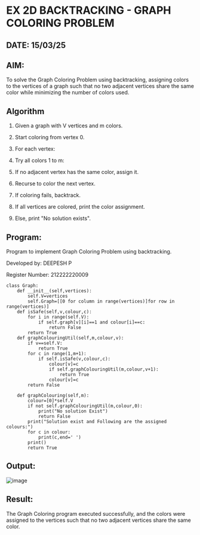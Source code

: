 # EX 2D BACKTRACKING - GRAPH COLORING PROBLEM
## DATE: 15/03/25
## AIM:
To solve the Graph Coloring Problem using backtracking, assigning colors to the vertices of a graph such that no two adjacent vertices share the same color while minimizing the number of colors used.

## Algorithm
1. Given a graph with V vertices and m colors.

2. Start coloring from vertex 0.

3. For each vertex:

4. Try all colors 1 to m:

5. If no adjacent vertex has the same color, assign it.

6. Recurse to color the next vertex.

7. If coloring fails, backtrack.

8. If all vertices are colored, print the color assignment.

9. Else, print "No solution exists".
    
## Program:
Program to implement Graph Coloring Problem using backtracking.

Developed by: DEEPESH P

Register Number: 212222220009

```
class Graph:
    def __init__(self,vertices):
        self.V=vertices
        self.Graph=[[0 for column in range(vertices)]for row in range(vertices)]
    def isSafe(self,v,colour,c):
        for i in range(self.V):
            if self.graph[v][i]==1 and colour[i]==c:
                return False  
        return True
    def graphColouringUtil(self,m,colour,v):
        if v==self.V:
            return True
        for c in range(1,m+1):
            if self.isSafe(v,colour,c):
                colour[v]=c
                if self.graphColouringUtil(m,colour,v+1):
                    return True
                colour[v]=c
        return False
     
    def graphColouring(self,m):
        colour=[0]*self.V
        if not self.graphColouringUtil(m,colour,0):
            print("No solution Exist")
            return False
        print("Solution exist and Following are the assigned colours:")
        for c in colour:
            print(c,end=' ')
        print()
        return True
```
## Output:
![image](https://github.com/user-attachments/assets/888235ab-54b0-4be9-bb1d-337f94418339)


## Result:
The Graph Coloring program executed successfully, and the colors were assigned to the vertices such that no two adjacent vertices share the same color.

